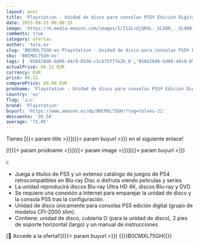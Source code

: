 ```yaml
---
layout: post
title: 'Playstation - Unidad de disco para consolas PS5® Edición Digital  grupo de modelos slim '
date: 2025-08-25 06:08:15
image: 'https://m.media-amazon.com/images/I/212LcdjQRXL._SL500_._SL400_.jpg'
comments: true
category: ofertas
author: 'tole.es'
slug: 'B0CMXL75GH-es Playstation - Unidad de disco para consolas PS5® Edición...'
sku: 'B0CMXL75GH-es'
tags: [ '856628d6-bd06-44c9-8556-c5cb75f77e2b_0','856628d6-bd06-44c9-8556-c5cb75f77e2b_3701','856628d6-bd06-44c9-8556-c5cb75f77e2b_5701','Accesorios','Accesorios para PlayStation 5','Arborist Merchandising Root','CML-Gaming','Electrónica','Hardware y juegos para PlayStation 5','Monitors','Self Service','Special Features Stores','Videojuegos','playstation','🇪🇸', ]
actualPrice: 66.11 EUR
currency: EUR
price: 66.11
comparePrice: 89.99 EUR
prodname: 'Playstation - Unidad de disco para consolas PS5® Edición Digital  grupo de modelos slim '
country: 'es'
flag: '🇪🇸'
brand: 'Playstation'
buyurl: 'https://www.amazon.es/dp/B0CMXL75GH/?tag=tolees-21'
descuento: '26.54'
average: '71.05'
---
```


Tienes [{{< param title >}}]({{< param buyurl >}}) en el siguiente enlace!

[![{{< param prodname >}}]({{< param image >}})]({{< param buyurl >}})

ℹ️:

- Juega a títulos de PS5 y un extenso catálogo de juegos de PS4 retrocompatibles en Blu-ray Disc o disfruta viendo películas y series
- La unidad reproducirá discos Blu-ray Ultra HD 4K, discos Blu-ray y DVD
- Se requiere una conexión a Internet para emparejar la unidad de disco y la consola PS5 tras la configuración.
- Unidad de disco únicamente para consolas PS5 edición digital (grupo de modelos CFI-2000 slim).
- Contiene: unidad de disco, cubierta O (para la unidad de disco), 2 pies de soporte horizontal (largo) y un manual de instrucciones

[🛒 Accede a la oferta!!]({{< param buyurl >}})
{{<world>}}B0CMXL75GH{{</world>}}
